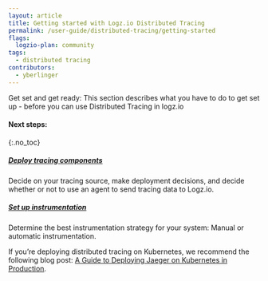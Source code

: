 ```yaml
---
layout: article
title: Getting started with Logz.io Distributed Tracing
permalink: /user-guide/distributed-tracing/getting-started
flags:
  logzio-plan: community
tags:
  - distributed tracing
contributors:
  - yberlinger
---
```

Get set and get ready: This section describes what you have to do to get set up - before you can use Distributed Tracing in logz.io 


#### Next steps: 
{:.no_toc}  

<div class="tasklist">

##### [Deploy tracing components](/user-guide/distributed-tracing/deploying-components.html)
Decide on your tracing source, make deployment decisions, and decide whether or not to use an agent to send tracing data to Logz.io.

##### [Set up instrumentation](/user-guide/distributed-tracing/tracing-instrumentation.html)
Determine the best instrumentation strategy for your system: Manual or automatic instrumentation.

If you’re deploying distributed tracing on Kubernetes, we recommend the following blog post: [A Guide to Deploying Jaeger on Kubernetes in Production](https://logz.io/blog/jaeger-kubernetes-best-practices/). 

